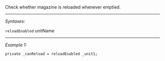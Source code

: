 Check whether magazine is reloaded whenever emptied.


---
*Syntaxes:*

`reloadEnabled` unitName

---
*Example 1:*

```sqf
private _canReload = reloadEnabled _unit1;
```